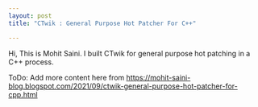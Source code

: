 ```yaml
---
layout: post
title: "CTwik : General Purpose Hot Patcher For C++"

---
```


Hi, This is Mohit Saini. I built CTwik for general purpose hot patching in a
C++ process.

ToDo: Add more content here from https://mohit-saini-blog.blogspot.com/2021/09/ctwik-general-purpose-hot-patcher-for-cpp.html

